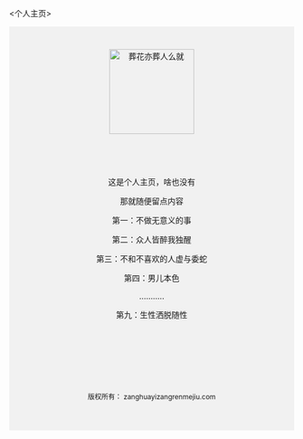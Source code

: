 <个人主页>
<html   lang="zh-CN">
<body style="margin: 0">
<div style="
 background-color:#f1f1f1;
text-align: center;
padding: 40px;">

 <img alt="葬花亦葬人么就" src="https://gimg2.baidu.com/image_search/src=http%3A%2F%2Fi.qqkou.com%2Fi%2F1a1997301632x45873738b26.jpg&refer=http%3A%2F%2Fi.qqkou.com&app=2002&size=f9999,10000&q=a80&n=0&g=0n&fmt=auto?sec=1653279442&t=9bb0e4c20480052975c840acfd53186c" width="150px" height="150px">
</div>
<div style="
background-color: #f1f1f1;
text-align: center;
padding:20px">
<P>这是个人主页，啥也没有</P>
<P>那就随便留点内容</P>
<P>第一：不做无意义的事</P>
<P>第二：众人皆醉我独醒</P>
<P>第三：不和不喜欢的人虚与委蛇</P>
<P>第四：男儿本色</p>
<P>...........</P>
<P>第九：生性洒脱随性</P>
</div>
<div style="
background-color: #f1f1f1;
text-align: center;
padding:20px">
</div>
<div style="
 background-color:#f1f1f1;
text-align: center;
padding: 40px;
font-size: 12px">
<p>
版权所有： zanghuayizangrenmejiu.com</p>
</div>
</body>
</html>
